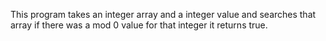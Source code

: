 This program takes an integer array and a integer value and searches that array if there was a mod 0 value for that integer it returns true.